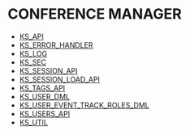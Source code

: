 # CONFERENCE MANAGER

- [KS_API]()
- [KS_ERROR_HANDLER]()
- [KS_LOG]()
- [KS_SEC]()
- [KS_SESSION_API]()
- [KS_SESSION_LOAD_API]()
- [KS_TAGS_API]()
- [KS_USER_DML]()
- [KS_USER_EVENT_TRACK_ROLES_DML]()
- [KS_USERS_API]()
- [KS_UTIL]()
